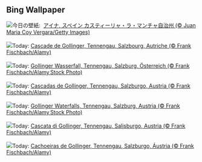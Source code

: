 ## Bing Wallpaper
![](https://www.bing.com/th?id=OHR.AlbaceteSpain_JA-JP9272536909_UHD.jpg&w=1000)今日の壁紙: &nbsp;[アイナ, スペイン カスティーリャ・ラ・マンチャ自治州 (© Juan Maria Coy Vergara/Getty Images)](https://www.bing.com/th?id=OHR.AlbaceteSpain_JA-JP9272536909_UHD.jpg)
<br><br/>
![](https://www.bing.com/th?id=OHR.GollingerFalls_FR-FR3295584531_UHD.jpg&w=1000)Today: [Cascade de Gollinger, Tennengau, Salzbourg, Autriche (© Frank Fischbach/Alamy)](https://www.bing.com/th?id=OHR.GollingerFalls_FR-FR3295584531_UHD.jpg)
<br><br/>
![](https://www.bing.com/th?id=OHR.GollingerFalls_DE-DE0072333494_UHD.jpg&w=1000)Today: [Gollinger Wasserfall, Tennengau, Salzburg, Österreich (© Frank Fischbach/Alamy Stock Photo)](https://www.bing.com/th?id=OHR.GollingerFalls_DE-DE0072333494_UHD.jpg)
<br><br/>
![](https://www.bing.com/th?id=OHR.GollingerFalls_ES-ES0904440430_UHD.jpg&w=1000)Today: [Cascadas de Gollinger, Tennengau, Salzburgo, Austria (© Frank Fischbach/Alamy)](https://www.bing.com/th?id=OHR.GollingerFalls_ES-ES0904440430_UHD.jpg)
<br><br/>
![](https://www.bing.com/th?id=OHR.GollingerFalls_EN-GB7103601086_UHD.jpg&w=1000)Today: [Gollinger Waterfalls, Tennengau, Salzburg, Austria (© Frank Fischbach/Alamy Stock Photo)](https://www.bing.com/th?id=OHR.GollingerFalls_EN-GB7103601086_UHD.jpg)
<br><br/>
![](https://www.bing.com/th?id=OHR.GollingerFalls_IT-IT3317217540_UHD.jpg&w=1000)Today: [Cascata di Gollinger, Tennengau, Salisburgo, Austria (© Frank Fischbach/Alamy)](https://www.bing.com/th?id=OHR.GollingerFalls_IT-IT3317217540_UHD.jpg)
<br><br/>
![](https://www.bing.com/th?id=OHR.GollingerFalls_PT-BR0731696047_UHD.jpg&w=1000)Today: [Cachoeiras de Gollinger, Tennengau, Salzburgo, Áustria (© Frank Fischbach/Alamy)](https://www.bing.com/th?id=OHR.GollingerFalls_PT-BR0731696047_UHD.jpg)
<br><br/>

